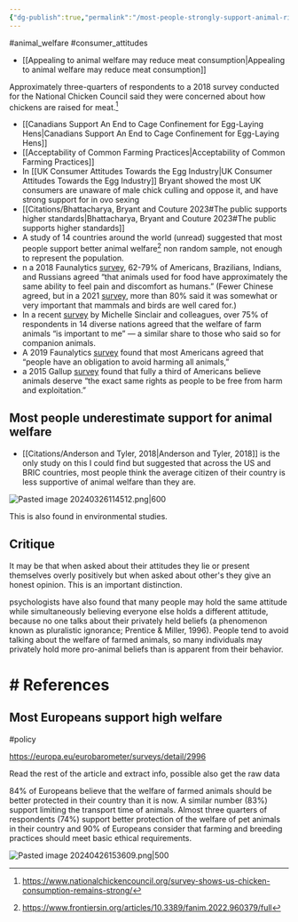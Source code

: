 ```yaml
---
{"dg-publish":true,"permalink":"/most-people-strongly-support-animal-rights/","created":"2024-03-26T11:35:47.000+00:00","updated":"2025-09-29T00:20:23.772+01:00"}
---
```


#animal_welfare #consumer_attitudes 

- [[Appealing to animal welfare may reduce meat consumption\|Appealing to animal welfare may reduce meat consumption]]

Approximately three-quarters of respondents to a 2018 survey conducted for the National Chicken Council said they were concerned about how chickens are raised for meat.[^1]

- [[Canadians Support An End to Cage Confinement for Egg-Laying Hens\|Canadians Support An End to Cage Confinement for Egg-Laying Hens]]
- [[Acceptability of Common Farming Practices\|Acceptability of Common Farming Practices]]
- In [[UK Consumer Attitudes Towards the Egg Industry\|UK Consumer Attitudes Towards the Egg Industry]] Bryant showed the most UK consumers are unaware of male chick culling and oppose it, and have strong support for in ovo sexing
- [[Citations/Bhattacharya, Bryant and Couture 2023#The public supports higher standards\|Bhattacharya, Bryant and Couture 2023#The public supports higher standards]]
- A study of 14 countries around the world (unread) suggested that most people support better animal welfare[^2] non random sample, not enough to represent the population.
- n a 2018 Faunalytics [survey](https://faunalytics.org/attitudes-towards-farmed-animals-bric-countries/#), 62-79% of Americans, Brazilians, Indians, and Russians agreed “that animals used for food have approximately the same ability to feel pain and discomfort as humans.” (Fewer Chinese agreed, but in a 2021 [survey](https://www.mdpi.com/2076-2615/11/3/855), more than 80% said it was somewhat or very important that mammals and birds are well cared for.) 
- In a recent [survey](https://www.frontiersin.org/articles/10.3389/fanim.2022.960379/full) by Michelle Sinclair and colleagues, over 75% of respondents in 14 diverse nations agreed that the welfare of farm animals “is important to me” — a similar share to those who said so for companion animals.
- A 2019 Faunalytics [survey](https://faunalytics.org/graphing-tool/topic_responses_all) found that most Americans agreed that “people have an obligation to avoid harming all animals,”
- a 2015 Gallup [survey](https://news.gallup.com/poll/183275/say-animals-rights-people.aspx) found that fully a third of Americans believe animals deserve “the exact same rights as people to be free from harm and exploitation.”
## Most people underestimate support for animal welfare
- [[Citations/Anderson and Tyler, 2018\|Anderson and Tyler, 2018]] is the only study on this I could find but suggested that across the US and BRIC countries, most people think the average citizen of their country is less supportive of animal welfare than they are.

![Pasted image 20240326114512.png|600](/img/user/Citations/Pasted%20image%2020240326114512.png)

This is also found in environmental studies. 

## Critique
It may be that when asked about their attitudes they lie or present themselves overly positively but when asked about other's they give an honest opinion. This is an important distinction.

psychologists have also found that many people may hold the same attitude
while simultaneously believing everyone else holds a different attitude, because no one talks
about their privately held beliefs (a phenomenon known as pluralistic ignorance; Prentice & Miller,
1996). People tend to avoid talking about the welfare of farmed animals, so many individuals may
privately hold more pro-animal beliefs than is apparent from their behavior.
# # References
[^1]: https://www.nationalchickencouncil.org/survey-shows-us-chicken-consumption-remains-strong/
[^2]: https://www.frontiersin.org/articles/10.3389/fanim.2022.960379/full

## Most Europeans support high welfare
#policy 

https://europa.eu/eurobarometer/surveys/detail/2996

Read the rest of the article and extract info, possible also get the raw data

84% of Europeans believe that the welfare of farmed animals should be better protected in their country than it is now. A similar number (83%) support limiting the transport time of animals. Almost three quarters of respondents (74%) support better protection of the welfare of pet animals in their country and 90% of Europeans consider that farming and breeding practices should meet basic ethical requirements.

![Pasted image 20240426153609.png|500](/img/user/Pasted%20image%2020240426153609.png)